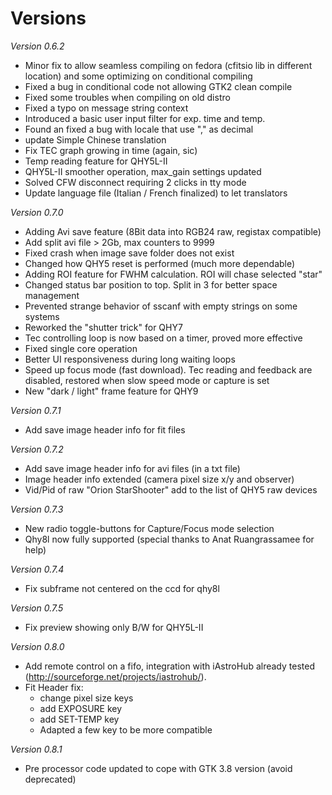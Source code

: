 Versions
========

*Version 0.6.2*
- Minor fix to allow seamless compiling on fedora (cfitsio lib in different 
  location) and some optimizing on conditional compiling
- Fixed a bug in conditional code not allowing GTK2 clean compile
- Fixed some troubles when compiling on old distro
- Fixed a typo on message string context
- Introduced a basic user input filter for exp. time and temp.
- Found an fixed a bug with locale that use "," as decimal
- update Simple Chinese translation
- Fix TEC graph growing in time (again, sic)
- Temp reading feature for QHY5L-II
- QHY5L-II smoother operation, max_gain settings updated
- Solved CFW disconnect requiring 2 clicks in tty mode
- Update language file (Italian / French finalized) to let translators

*Version 0.7.0*
- Adding Avi save feature (8Bit data into RGB24 raw, registax compatible)
- Add split avi file > 2Gb, max counters to 9999
- Fixed crash when image save folder does not exist
- Changed how QHY5 reset is performed (much more dependable)
- Adding ROI feature for FWHM calculation. ROI will chase selected "star"
- Changed status bar position to top. Split in 3 for better space management
- Prevented strange behavior of sscanf with empty strings on some systems
- Reworked the "shutter trick" for QHY7
- Tec controlling loop is now based on a timer, proved more effective
- Fixed single core operation
- Better UI responsiveness during long waiting loops
- Speed up focus mode (fast download). Tec reading and feedback are disabled,
  restored when slow speed mode or capture is set
- New "dark / light" frame feature for QHY9

*Version 0.7.1*
- Add save image header info for fit files

*Version 0.7.2*
- Add save image header info for avi files (in a txt file)
- Image header info extended (camera pixel size x/y and observer)
- Vid/Pid of raw "Orion StarShooter" add to the list of QHY5 raw devices

*Version 0.7.3*
- New radio toggle-buttons for Capture/Focus mode selection
- Qhy8l now fully supported (special thanks to Anat Ruangrassamee for help)

*Version 0.7.4*
- Fix subframe not centered on the ccd for qhy8l

*Version 0.7.5*
- Fix preview showing only B/W for QHY5L-II

*Version 0.8.0*
- Add remote control on a fifo, integration with iAstroHub
already tested (http://sourceforge.net/projects/iastrohub/).
- Fit Header fix:
	- change pixel size keys
	- add EXPOSURE key
	- add SET-TEMP key
	- Adapted a few key to be more compatible

*Version 0.8.1*
- Pre processor code updated to cope with GTK 3.8 version (avoid deprecated)

